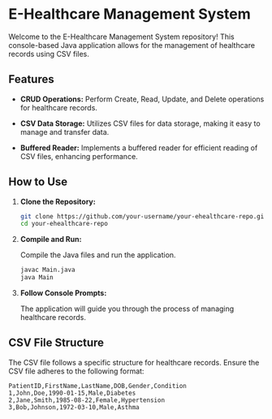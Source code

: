 # E-Healthcare Management System

Welcome to the E-Healthcare Management System repository! This console-based Java application allows for the management of healthcare records using CSV files.

## Features

- **CRUD Operations:** Perform Create, Read, Update, and Delete operations for healthcare records.

- **CSV Data Storage:** Utilizes CSV files for data storage, making it easy to manage and transfer data.

- **Buffered Reader:** Implements a buffered reader for efficient reading of CSV files, enhancing performance.

## How to Use

1. **Clone the Repository:**

    ```bash
    git clone https://github.com/your-username/your-ehealthcare-repo.git
    cd your-ehealthcare-repo
    ```

2. **Compile and Run:**

    Compile the Java files and run the application.

    ```bash
    javac Main.java
    java Main
    ```

3. **Follow Console Prompts:**

    The application will guide you through the process of managing healthcare records.

## CSV File Structure

The CSV file follows a specific structure for healthcare records. Ensure the CSV file adheres to the following format:

```csv
PatientID,FirstName,LastName,DOB,Gender,Condition
1,John,Doe,1990-01-15,Male,Diabetes
2,Jane,Smith,1985-08-22,Female,Hypertension
3,Bob,Johnson,1972-03-10,Male,Asthma

